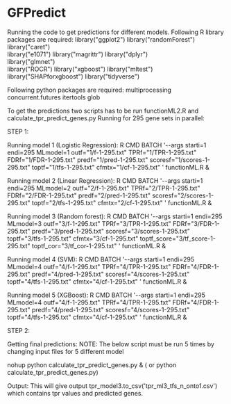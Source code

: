 # GFPredict 

Running the code to get predictions for different models.
Following R library packages are required:
library("ggplot2")
library("randomForest") 
library("caret")  
library("e1071") 
library("magrittr") 
library("dplyr")    
library("glmnet")  
library("ROCR")
library("xgboost") 
library("mltest")
library("SHAPforxgboost")
library("tidyverse")

Following python packages are required:
multiprocessing
concurrent.futures
itertools
glob

To get the predictions two scripts has to be run functionML2.R and calculate_tpr_predict_genes.py 
Running for 295 gene sets in parallel:

STEP 1:

  Running model 1 (Logistic Regression): 
  R CMD BATCH '--args  starti=1 endi=295  MLmodel=1  outf="1/f-1-295.txt" TPRf="1/TPR-1-295.txt" FDRf="1/FDR-1-295.txt" predf="1/pred-1-295.txt" scoresf="1/scores-1-295.txt" toptf="1/tfs-1-295.txt"  cfmtx="1/cf-1-295.txt"  '  functionML.R  &
  
  Running model 2 (Linear Regression): 
  R CMD BATCH '--args  starti=1 endi=295  MLmodel=2  outf="2/f-1-295.txt" TPRf="2/TPR-1-295.txt" FDRf="2/FDR-1-295.txt" predf="2/pred-1-295.txt" scoresf="2/scores-1-295.txt" toptf="2/tfs-1-295.txt"  cfmtx="2/cf-1-295.txt"  '  functionML.R  &
  
  Running model 3 (Random forest): 
  R CMD BATCH '--args  starti=1 endi=295  MLmodel=3  outf="3/f-1-295.txt" TPRf="3/TPR-1-295.txt" FDRf="3/FDR-1-295.txt" predf="3/pred-1-295.txt" scoresf="3/scores-1-295.txt" toptf="3/tfs-1-295.txt"  cfmtx="3/cf-1-295.txt" toptf_score="3/tf_score-1-295.txt" toptf_cor="3/tf_cor-1-295.txt" '  functionML.R  &
  
  Running model 4 (SVM):
  R CMD BATCH '--args  starti=1 endi=295  MLmodel=4  outf="4/f-1-295.txt" TPRf="4/TPR-1-295.txt" FDRf="4/FDR-1-295.txt" predf="4/pred-1-295.txt" scoresf="4/scores-1-295.txt" toptf="4/tfs-1-295.txt"  cfmtx="4/cf-1-295.txt"  '  functionML.R  &
  
  Running model 5 (XGBoost):
  R CMD BATCH '--args  starti=1 endi=295  MLmodel=4  outf="4/f-1-295.txt" TPRf="4/TPR-1-295.txt" FDRf="4/FDR-1-295.txt" predf="4/pred-1-295.txt" scoresf="4/scores-1-295.txt" toptf="4/tfs-1-295.txt"  cfmtx="4/cf-1-295.txt"  '  functionML.R  &


STEP 2:

Getting final predictions:
NOTE: The below script must be run 5 times by changing input files for 5 different model

nohup python calculate_tpr_predict_genes.py & ( or python calculate_tpr_predict_genes.py)

Output: This will give output tpr_model3.to_csv('tpr_ml3_tfs_n_onto1.csv') which contains tpr values and predicted genes.




